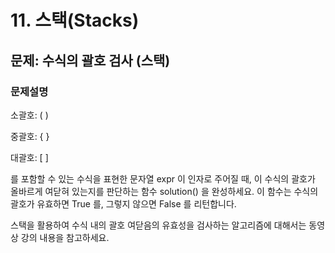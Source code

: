 # 11. 스택(Stacks)
## 문제: 수식의 괄호 검사 (스택)


### 문제설명

소괄호: ( )

중괄호: { }

대괄호: [ ]

를 포함할 수 있는 수식을 표현한 문자열 expr 이 인자로 주어질 때, 이 수식의 괄호가 올바르게 여닫혀 있는지를 판단하는 함수 solution() 을 완성하세요. 이 함수는 수식의 괄호가 유효하면 True 를, 그렇지 않으면 False 를 리턴합니다.

스택을 활용하여 수식 내의 괄호 여닫음의 유효성을 검사하는 알고리즘에 대해서는 동영상 강의 내용을 참고하세요.
